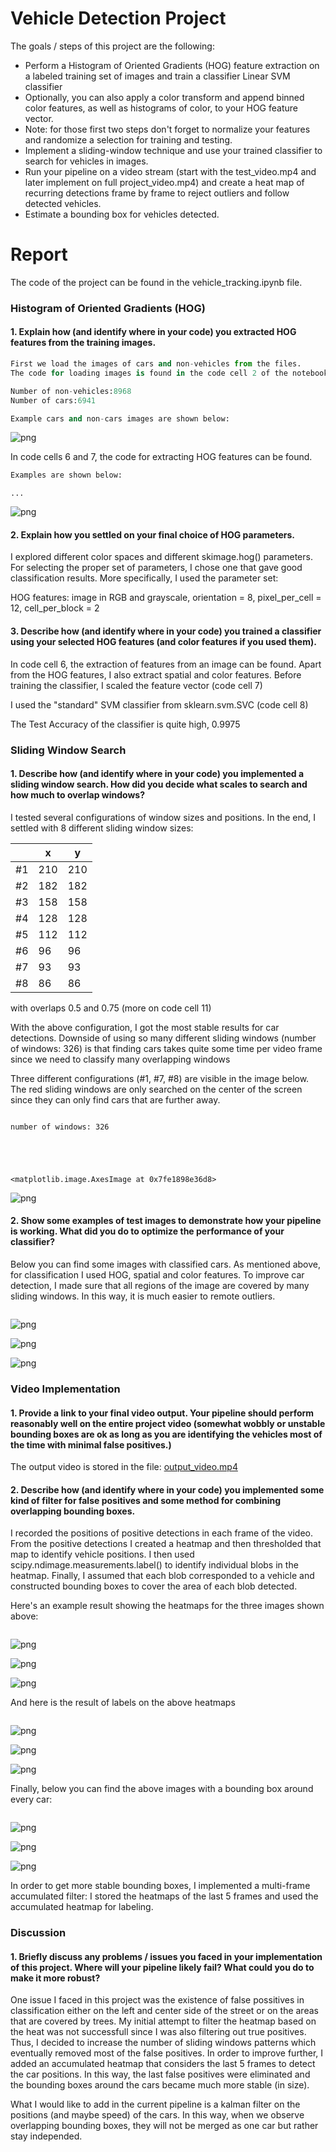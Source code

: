 
# Vehicle Detection Project

The goals / steps of this project are the following:

- Perform a Histogram of Oriented Gradients (HOG) feature extraction on a labeled training set of images and train a classifier Linear SVM classifier
- Optionally, you can also apply a color transform and append binned color features, as well as histograms of color, to your HOG feature vector.
- Note: for those first two steps don't forget to normalize your features and randomize a selection for training and testing.
- Implement a sliding-window technique and use your trained classifier to search for vehicles in images.
- Run your pipeline on a video stream (start with the test_video.mp4 and later implement on full project_video.mp4) and create a heat map of recurring detections frame by frame to reject outliers and follow detected vehicles.
- Estimate a bounding box for vehicles detected.


# Report

The code of the project can be found in the vehicle_tracking.ipynb file.

### Histogram of Oriented Gradients (HOG)

#### 1. Explain how (and identify where in your code) you extracted HOG features from the training images.




```python
First we load the images of cars and non-vehicles from the files.
The code for loading images is found in the code cell 2 of the notebook.

Number of non-vehicles:8968
Number of cars:6941

Example cars and non-cars images are shown below:
```


![png](output_images/output_2_0.png)


In code cells 6 and 7, the code for extracting HOG features can be found.


```python
Examples are shown below:
```

    ...



![png](output_images/output_4_1.png)


#### 2. Explain how you settled on your final choice of HOG parameters.
I explored different color spaces and different skimage.hog() parameters. For selecting the proper set of parameters, I chose one that gave good classification results.
More specifically, I used the parameter set: 

HOG features: image in RGB and grayscale, orientation = 8, pixel_per_cell = 12, cell_per_block = 2


#### 3. Describe how (and identify where in your code) you trained a classifier using your selected HOG features (and color features if you used them).

In code cell 6, the extraction of features from an image can be found.
Apart from the HOG features, I also extract spatial and color features. 
Before training the classifier, I scaled the feature vector (code cell 7)

I used the "standard" SVM classifier from sklearn.svm.SVC (code cell 8)

The Test Accuracy of the classifier is quite high, 0.9975


### Sliding Window Search

#### 1. Describe how (and identify where in your code) you implemented a sliding window search. How did you decide what scales to search and how much to overlap windows?

I tested several configurations of window sizes and positions. 
In the end, I settled with 8 different sliding window sizes:


||x|y|
|---|---|---|
|#1|210|210|
|#2|182|182|
|#3|158|158|
|#4|128|128|
|#5|112|112|
|#6|96|96|
|#7|93|93|
|#8|86|86|
      
with overlaps 0.5 and 0.75 (more on code cell 11)

With the above configuration, I got the most stable results for car detections. 
Downside of using so many different sliding windows (number of windows: 326) is that finding cars takes quite some time per video frame since we need to classify many overlapping windows

Three different configurations (#1, #7, #8) are visible in the image below. 
The red sliding windows are only searched on the center of the screen since they can only find cars that are further away. 


```python

```

    number of windows: 326





    <matplotlib.image.AxesImage at 0x7fe1898e36d8>




![png](output_images/output_9_2.png)


#### 2. Show some examples of test images to demonstrate how your pipeline is working. What did you do to optimize the performance of your classifier?

Below you can find some images with classified cars. As mentioned above, for classification I used HOG, spatial and color features. To improve car detection, I made sure that all regions of the image are covered by many sliding windows. In this way, it is much easier to remote outliers.


```python

```


![png](output_images/output_11_0.png)



![png](output_images/output_11_1.png)



![png](output_images/output_11_2.png)


### Video Implementation

#### 1. Provide a link to your final video output. Your pipeline should perform reasonably well on the entire project video (somewhat wobbly or unstable bounding boxes are ok as long as you are identifying the vehicles most of the time with minimal false positives.) 

The output video is stored in the file: [output_video.mp4](https://github.com/nmitsou/CarND-Vehicle-Detection/blob/master/output_video.mp4)

#### 2. Describe how (and identify where in your code) you implemented some kind of filter for false positives and some method for combining overlapping bounding boxes.

I recorded the positions of positive detections in each frame of the video. From the positive detections I created a heatmap and then thresholded that map to identify vehicle positions. I then used scipy.ndimage.measurements.label() to identify individual blobs in the heatmap. Finally, I assumed that each blob corresponded to a vehicle and constructed bounding boxes to cover the area of each blob detected.

Here's an example result showing the heatmaps for the three images shown above:


```python

```


![png](output_images/output_13_0.png)



![png](output_images/output_13_1.png)



![png](output_images/output_13_2.png)


And here is the result of labels on the above heatmaps


```python

```


![png](output_images/output_15_0.png)



![png](output_images/output_15_1.png)



![png](output_images/output_15_2.png)


Finally, below you can find the above images with a bounding box around every car:


```python

```


![png](output_images/output_17_0.png)



![png](output_images/output_17_1.png)



![png](output_images/output_17_2.png)

In order to get more stable bounding boxes, I implemented a multi-frame accumulated filter: I stored the heatmaps of the last 5 frames and used the accumulated heatmap 
for labeling.

### Discussion

#### 1. Briefly discuss any problems / issues you faced in your implementation of this project. Where will your pipeline likely fail? What could you do to make it more robust?

One issue I faced in this project was the existence of false possitives in classification either on the left and center side of the street or on the areas that are covered by trees.
My initial attempt to filter the heatmap based on the heat was not successfull since I was also filtering out true positives. 
Thus, I decided to increase the number of sliding windows patterns which eventually removed most of the false positives.
In order to improve further, I added an accumulated heatmap that considers the last 5 frames to detect the car positions. In this way, the last false positives were eliminated and the bounding boxes around the cars became much more stable (in size).

What I would like to add in the current pipeline is a kalman filter on the positions (and maybe speed) of the cars. In this way, when we observe overlapping bounding boxes, they will not be merged as one car but rather stay independed.


```python

```


```python

```
